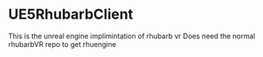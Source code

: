 # UE5RhubarbClient
This is the unreal engine implimintation of rhubarb vr
Does need the normal rhubarbVR repo to get rhuengine
